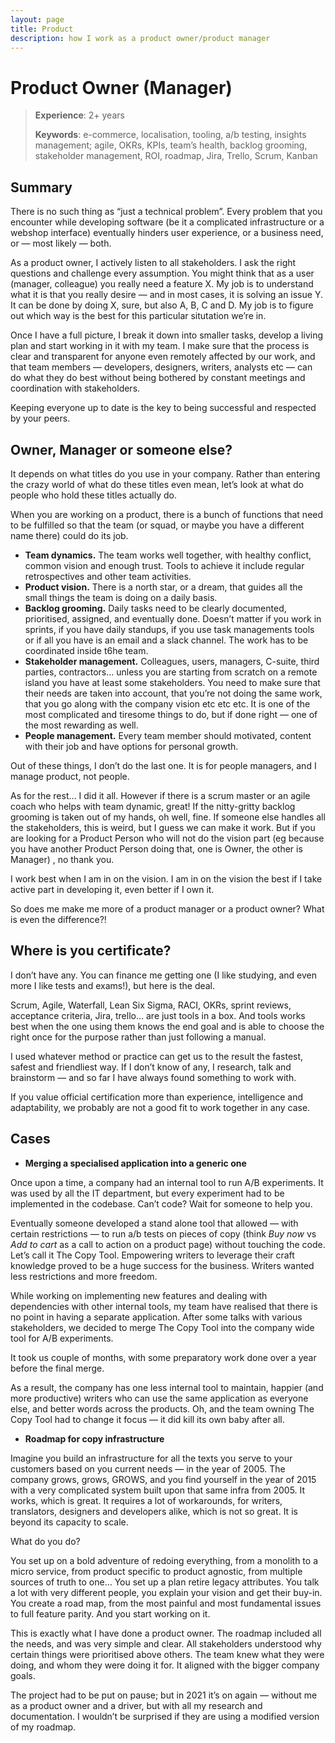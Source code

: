```yaml
---
layout: page
title: Product
description: how I work as a product owner/product manager
---
```


# Product Owner (Manager)

> **Experience**: 2+ years
> 
> **Keywords**: e-commerce, localisation, tooling, a/b testing, insights management; agile, OKRs, KPIs, team’s health, backlog grooming, stakeholder management, ROI, roadmap, Jira, Trello, Scrum, Kanban

## Summary
There is no such thing as “just a technical problem”. Every problem that you encounter while developing software (be it a complicated infrastructure or a webshop interface) eventually hinders user experience, or a business need, or — most likely — both.

As a product owner, I actively listen to all stakeholders. I ask the right questions and challenge every assumption. You might think that as a user (manager, colleague) you really need a feature X. My job is to understand what it is that you really desire — and in most cases, it is solving an issue Y. It can be done by doing X, sure, but also A, B, C and D. My job is to figure out which way is the best for this particular situtation we’re in.

Once I have a full picture, I break it down into smaller tasks, develop a living plan and start working in it with my team. I make sure that the process is clear and transparent for anyone even remotely affected by our work, and that team members — developers, designers, writers, analysts etc — can do what they do best without being bothered by constant meetings and coordination with stakeholders.

Keeping everyone up to date is the key to being successful and respected by  your peers.

## Owner, Manager or someone else? 
 It depends on what titles do you use in your company. Rather than entering the crazy world of what do these titles even mean, let’s look at what do people who hold these titles actually do.

When you are working on a product, there is a bunch of functions that need to be fulfilled so that the team (or squad, or maybe you have a different name there) could do its job. 

- **Team dynamics.** The team works well together, with healthy conflict, common vision and enough trust. Tools to achieve it include regular retrospectives and other team activities.
- **Product vision.** There is a north star, or a dream, that guides all the small things the team is doing on a daily basis.
- **Backlog grooming.** Daily tasks need to be clearly documented, prioritised, assigned, and eventually done. Doesn’t matter if you work in sprints, if you have daily standups,  if you use task managements tools or if all you have is an email and a slack channel. The work has to be coordinated inside t6he team.
- **Stakeholder management.** Colleagues, users, managers, C-suite, third parties, contractors… unless you are starting from scratch on a remote island you have at least some stakeholders. You need to make sure that their needs are taken into account, that you’re not doing the same work, that you go along with the company vision etc etc etc. It is one of the most complicated and tiresome things to do, but if done right — one of the most rewarding as well.
- **People management.**  Every team member should motivated, content with their job and have options for personal growth.

Out of these things, I don’t do the last one.  It is for people managers, and I manage product, not people. 

As for the rest… I did it all. However if there is a scrum master or an agile coach who helps with team dynamic, great! If the nitty-gritty backlog grooming is taken out of my hands, oh well, fine. If someone else handles all the stakeholders, this is weird, but I guess we can make it work. But if you are looking for a Product Person who will not do the vision part (eg because you have another Product Person doing that, one is Owner, the other is Manager) , no thank you.

I work best when I am in on the vision. I am in on the vision the best if I take active part in developing it, even better if I own it. 

So does me make me more of a product manager or a product owner? What is even the difference?!


## Where is you certificate?
I don’t have any. You can finance me getting one (I like studying, and even more I like tests and exams!), but here is the deal.

Scrum, Agile, Waterfall, Lean Six Sigma, RACI, OKRs, sprint reviews, acceptance criteria, Jira, trello… are just tools in a box. And tools works best when the one using them knows the end goal and is able to choose the right once for the purpose  rather than just following a manual.

I used whatever method or practice can get us to the result the fastest, safest and friendliest way. If I don’t know of any, I research, talk and brainstorm — and so far I have always found something to work with.

If you value official certification more than experience, intelligence and adaptability, we probably are not a good fit to work together in any case.

## Cases

- **Merging a specialised application into a generic one**

Once upon a time, a company had an internal tool to run A/B experiments. It was used by all the IT department, but every experiment had to be implemented in the codebase. Can’t code? Wait for someone to help you.

Eventually someone developed a stand alone tool that allowed — with certain restrictions — to run a/b tests on pieces of copy (think *Buy now* vs *Add to cart* as a call to action on a product page) without touching the code. Let’s call it The Copy Tool. Empowering writers to leverage their craft knowledge proved to be a huge success for the business. Writers wanted less restrictions and more freedom. 

While working on implementing new features and dealing with dependencies with other internal tools, my team have realised that there is no point in having a separate application. After some talks with various stakeholders, we decided to merge The Copy Tool into the company wide tool for A/B experiments.

It took us couple of months, with some preparatory work done over a year before the final merge.

As a result, the company has one less internal tool to maintain, happier (and more productive) writers who can use the same application as everyone else, and better words across the products. Oh, and the team owning The Copy Tool had to change it focus — it did kill its own baby after all.

- **Roadmap for copy infrastructure**
 
Imagine you build an infrastructure for all the texts you serve to your customers based on you current needs — in the year of 2005. The company grows, grows, GROWS, and you find yourself in the year of 2015 with a very complicated system built upon that same infra from 2005. It works, which is great. It requires a lot of workarounds, for writers, translators, designers and developers alike, which is not so great. It is beyond its capacity to scale.

What do you do?

You set up on a bold adventure of redoing everything, from a monolith to a micro service, from product specific to product agnostic, from multiple sources of truth to one… You set up a plan retire legacy attributes. You talk a lot with very different people, you explain your vision and get their buy-in. You create a road map, from the most painful and most fundamental issues to full feature parity. And you start working on it.

This is exactly what I have done a product owner. The roadmap included all the needs, and was very simple and clear. All stakeholders understood why certain things were prioritised above others. The team knew what they were doing, and whom they were doing it for. It aligned with the bigger company goals.

The project had to be put on pause; but in 2021 it’s on again — without me as a product owner and a driver, but with all my research and documentation. I wouldn’t be surprised if they are using a modified version of my roadmap.





